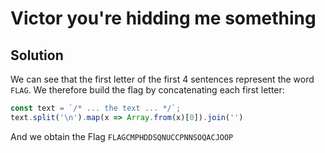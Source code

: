 # Victor you're hidding me something

## Solution

We can see that the first letter of the first 4 sentences represent the word `FLAG`. We therefore build the flag by concatenating each first letter:

```javascript
const text = `/* ... the text ... */`;
text.split('\n').map(x => Array.from(x)[0]).join('')
```

And we obtain the Flag `FLAGCMPHDDSQNUCCPNNSOQACJOOP`